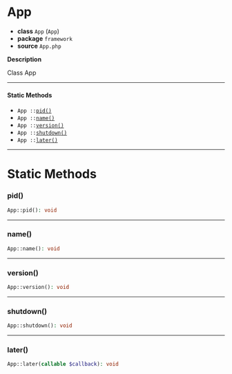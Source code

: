 # App

- **class** `App` (`App`)
- **package** `framework`
- **source** `App.php`

**Description**

Class App

---

#### Static Methods

- `App ::`[`pid()`](#method-pid)
- `App ::`[`name()`](#method-name)
- `App ::`[`version()`](#method-version)
- `App ::`[`shutdown()`](#method-shutdown)
- `App ::`[`later()`](#method-later)

---
# Static Methods

<a name="method-pid"></a>

### pid()
```php
App::pid(): void
```

---

<a name="method-name"></a>

### name()
```php
App::name(): void
```

---

<a name="method-version"></a>

### version()
```php
App::version(): void
```

---

<a name="method-shutdown"></a>

### shutdown()
```php
App::shutdown(): void
```

---

<a name="method-later"></a>

### later()
```php
App::later(callable $callback): void
```